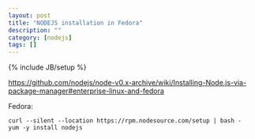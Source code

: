 ```yaml
---
layout: post
title: "NODEJS installation in Fedora"
description: ""
category: [nodejs]
tags: []
---
```

{% include JB/setup %}

<https://github.com/nodejs/node-v0.x-archive/wiki/Installing-Node.js-via-package-manager#enterprise-linux-and-fedora>

Fedora:

    curl --silent --location https://rpm.nodesource.com/setup | bash -
    yum -y install nodejs 

